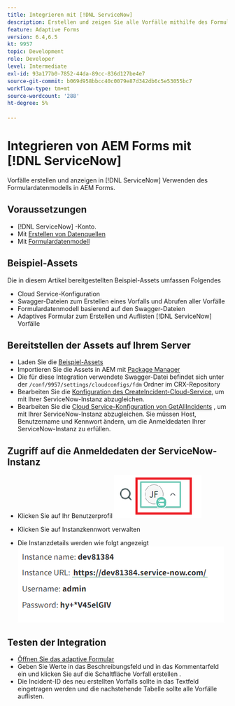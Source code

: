 ```yaml
---
title: Integrieren mit [!DNL ServiceNow]
description: Erstellen und zeigen Sie alle Vorfälle mithilfe des Formulardatenmodells an.
feature: Adaptive Forms
version: 6.4,6.5
kt: 9957
topic: Development
role: Developer
level: Intermediate
exl-id: 93a177b0-7852-44da-89cc-836d127be4e7
source-git-commit: b069d958bbcc40c0079e87d342db6c5e53055bc7
workflow-type: tm+mt
source-wordcount: '288'
ht-degree: 5%

---
```


# Integrieren von AEM Forms mit [!DNL ServiceNow]

Vorfälle erstellen und anzeigen in [!DNL ServiceNow] Verwenden des Formulardatenmodells in AEM Forms.

## Voraussetzungen

* [!DNL ServiceNow] -Konto.
* Mit [Erstellen von Datenquellen](https://experienceleague.adobe.com/docs/experience-manager-learn/forms/ic-web-channel-tutorial/parttwo.html)
* Mit [Formulardatenmodell](https://experienceleague.adobe.com/docs/experience-manager-65/forms/form-data-model/create-form-data-models.html?lang=de)

## Beispiel-Assets

Die in diesem Artikel bereitgestellten Beispiel-Assets umfassen Folgendes

* Cloud Service-Konfiguration
* Swagger-Dateien zum Erstellen eines Vorfalls und Abrufen aller Vorfälle
* Formulardatenmodell basierend auf den Swagger-Dateien
* Adaptives Formular zum Erstellen und Auflisten [!DNL ServiceNow] Vorfälle

## Bereitstellen der Assets auf Ihrem Server

* Laden Sie die [Beispiel-Assets](assets/service-now.zip)
* Importieren Sie die Assets in AEM mit [Package Manager](http://localhost:4502/crx/packmgr/index.jsp)
* Die für diese Integration verwendete Swagger-Datei befindet sich unter der ```/conf/9957/settings/cloudconfigs/fdm``` Ordner im CRX-Repository
* Bearbeiten Sie die [Konfiguration des CreateIncident-Cloud-Service](http://localhost:4502/mnt/overlay/fd/fdm/gui/components/admin/fdmcloudservice/properties.html?item=%2Fconf%2F9957%2Fsettings%2Fcloudconfigs%2Ffdm%2Fcreateincident), um mit Ihrer ServiceNow-Instanz abzugleichen.
* Bearbeiten Sie die [Cloud Service-Konfiguration von GetAllIncidents](http://localhost:4502/mnt/overlay/fd/fdm/gui/components/admin/fdmcloudservice/properties.html?item=%2Fconf%2F9957%2Fsettings%2Fcloudconfigs%2Ffdm%2Fgetallincidents) , um mit Ihrer ServiceNow-Instanz abzugleichen. Sie müssen Host, Benutzername und Kennwort ändern, um die Anmeldedaten Ihrer ServiceNow-Instanz zu erfüllen.

## Zugriff auf die Anmeldedaten der ServiceNow-Instanz

* Klicken Sie auf Ihr Benutzerprofil
   ![auf Benutzerprofil klicken](assets/snow-1.png)

* Klicken Sie auf Instanzkennwort verwalten
* Die Instanzdetails werden wie folgt angezeigt
   ![Instanzdetails](assets/snow-3.png)

## Testen der Integration

* [Öffnen Sie das adaptive Formular](http://localhost:4502/content/dam/formsanddocuments/create-incident-in-service-now/jcr:content?wcmmode=disabled)
* Geben Sie Werte in das Beschreibungsfeld und in das Kommentarfeld ein und klicken Sie auf die Schaltfläche Vorfall erstellen .
* Die Incident-ID des neu erstellten Vorfalls sollte in das Textfeld eingetragen werden und die nachstehende Tabelle sollte alle Vorfälle auflisten.
